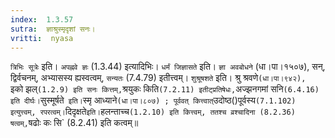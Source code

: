 ```yaml
---
index:  1.3.57
sutra:  ज्ञाश्रुस्मृदृशां सनः।
vritti:  nyasa
---
```


`त्रिभिः सूत्रेः` इति। `अपह्नवे ज्ञः` (1.3.44) इत्यादिभिः। `धर्मं जिज्ञासते` इति। `ज्ञा अवबोधने` (धा।पा।१५०७), सन्, द्विर्वचनम्, अभ्यासस्य ह्यस्वत्वम्, `सन्यतः` (7.4.79) इतीत्त्वम्। `शुश्रूषशते` इति। श्रु श्रवणे` (धा।पा।९४२),	 `इको झल्` (1.2.9) इति सनः कित्तम्, `श्रयुकः किति` (7.2.11) इतीट्प्रतिषेधः, `अज्झनगमां सनि` (6.4.16) इति दीर्घः। `सुस्मूर्षते` इति।`स्मृ आध्याने` (धा।पा।८०७) ; पूर्ववत् कित्त्वात् `उदोष्ठ()पूर्वस्य` (7.1.102) इत्युत्त्वम्, रपरत्वम्। `दिदृक्षते` इति। `हलन्ताच्च` (1.2.10) इति कित्त्वम्, ततश्च व्रश्चादिना (8.2.36) षत्वम्, `षढोः कः सि` (8.2.41) इति कत्वम्॥
